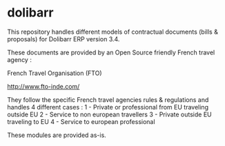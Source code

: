 dolibarr
========

This repository handles different models of contractual documents (bills & proposals) for Dolibarr ERP version 3.4.

These documents are provided by an Open Source friendly French travel agency : 

French Travel Organisation (FTO)

http://www.fto-inde.com/

They follow the specific French travel agencies rules & regulations and handles 4 different cases :
  1 - Private or professional from EU traveling outside EU
  2 - Service to non european travellers
  3 - Private outside EU traveling to EU
  4 - Service to european professional

These modules are provided as-is.
